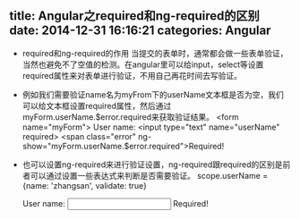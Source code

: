 title: Angular之required和ng-required的区别
date: 2014-12-31 16:16:21
categories: Angular
---
* required和ng-required的作用
  当提交的表单时，通常都会做一些表单验证，当然也避免不了空值的检测。在angular里可以给input，select等设置required属性来对表单进行验证，不用自己再花时间去写验证。

* 例如我们需要验证name名为myFrom下的userName文本框是否为空，我们可以给文本框设置required属性，然后通过myForm.userName.$error.required来获取验证结果。
      <form name="myForm">
        User name: <input type="text" name="userName" required>
        <span class="error" ng-show="myForm.userName.$error.required">Required!</span>
      </form>

* 也可以设置ng-required来进行验证设置，ng-required跟required的区别是前者可以通过设置一些表达式来判断是否需要验证。
      <javascript>
        scope.userName = {name: 'zhangsan', validate: true}
      </javascript>
      <form name="myForm">
        User name: <input type="text" name="userName" ng-required="userName.validate">
        <span class="error" ng-show="myForm.userName.$error.required">Required!</span>
      </form>